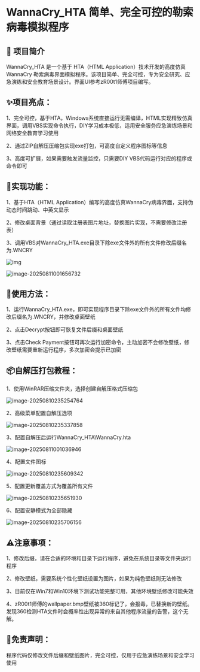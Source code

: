 # WannaCry_HTA 简单、完全可控的勒索病毒模拟程序

## 🎯 项目简介

WannaCry_HTA 是一个基于 HTA（HTML Application）技术开发的高度仿真 WannaCry 勒索病毒界面模拟程序。该项目简单、完全可控，专为安全研究、应急演练和安全教育场景设计。界面UI参考zR00t1师傅项目编写。


## ✨项目亮点：

1、完全可控，基于HTA，Windows系统直接运行无需编译，HTML实现精致仿真界面，调用VBS实现命令执行，DIY学习成本极低，适用安全服务应急演练场景和网络安全教育学习使用

2、通过ZIP自解压压缩包实现exe打包，可高度自定义程序图标等信息

3、高度可扩展，如果需要触发流量监控，只需要DIY VBS代码运行对应的程序或命令即可

## 📁实现功能：

1、基于HTA（HTML Application）编写的高度仿真WannaCry病毒界面，支持伪动态时间跳动、中英文显示

2、修改桌面背景（通过读取注册表图片地址，替换图片实现，不需要修改注册表）

3、调用VBS对WannaCry_HTA.exe目录下除exe文件外的所有文件修改后缀名为.WNCRY

![img](README.assets/GIF%202025-8-11%2010-11-12.gif)

![image-20250811001656732](README.assets/GIF%202025-8-11%2010-18-10.gif)

## 🚀使用方法：

1、运行WannaCry_HTA.exe，即可实现程序目录下除exe文件外的所有文件均修改后缀名为.WNCRY，并修改桌面壁纸

2、点击Decrypt按钮即可恢复文件后缀和桌面壁纸

3、点击Check Payment按钮可再次运行加密命令，主动加密不会修改壁纸，修改壁纸需要重新运行程序，多次加密会提示已加密

## 📦自解压打包教程：

1、使用WinRAR压缩文件夹，选择创建自解压格式压缩包

![image-20250810235254764](README.assets/image-20250810235254764.png)

2、高级菜单配置自解压选项

![image-20250810235337858](README.assets/image-20250810235337858.png)

3、配置自解压后运行WannaCry_HTA\WannaCry.hta

![image-20250811001036946](README.assets/image-20250811001036946.png)

4、配置文件图标

![image-20250810235609342](README.assets/image-20250810235609342.png)

5、配置更新覆盖方式为覆盖所有文件

![image-20250810235651930](README.assets/image-20250810235651930.png)

6、配置安静模式为全部隐藏

![image-20250810235706156](README.assets/image-20250810235706156.png)



## ⚠️注意事项：

1、修改后缀，请在合适的环境和目录下运行程序，避免在系统目录等文件夹运行程序

2、修改壁纸，需要系统个性化壁纸设置为图片，如果为纯色壁纸则无法修改

3、目前仅在Win7和Win10环境下测试功能完整可用，其他环境壁纸修改可能失效

4、zR00t1师傅的wallpaper.bmp壁纸被360标记了，会报毒，已替换新的壁纸。发现360检测HTA文件时会概率性出现异常的来自其他程序流量的告警，这个无解。

## 📄免责声明：


程序代码仅修改文件后缀和壁纸图片，完全可控，仅用于应急演练场景和安全学习使用









